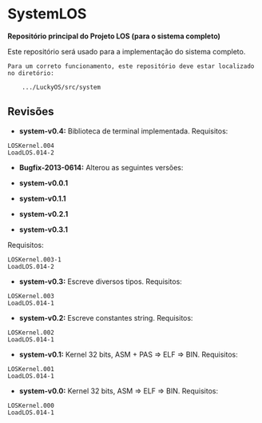 # SystemLOS #
**Repositório principal do Projeto LOS (para o sistema completo)**

Este repositório será usado para a implementação do sistema completo.

```
Para um correto funcionamento, este repositório deve estar localizado no diretório:

	.../LuckyOS/src/system
```

## Revisões ##

* **system-v0.4:** Biblioteca de terminal implementada.
Requisitos:

```
LOSKernel.004
LoadLOS.014-2
```

* **Bugfix-2013-0614:** Alterou as seguintes versões:

 * **system-v0.0.1**
 * **system-v0.1.1**
 * **system-v0.2.1**
 * **system-v0.3.1**

Requisitos:

```
LOSKernel.003-1
LoadLOS.014-2
```

* **system-v0.3:** Escreve diversos tipos.
Requisitos:

```
LOSKernel.003
LoadLOS.014-1
```

* **system-v0.2:** Escreve constantes string.
Requisitos:

```
LOSKernel.002
LoadLOS.014-1
```

* **system-v0.1:** Kernel 32 bits, ASM + PAS => ELF => BIN.
Requisitos:

```
LOSKernel.001
LoadLOS.014-1
```

* **system-v0.0:** Kernel 32 bits, ASM => ELF => BIN.
Requisitos:

```
LOSKernel.000
LoadLOS.014-1
```
